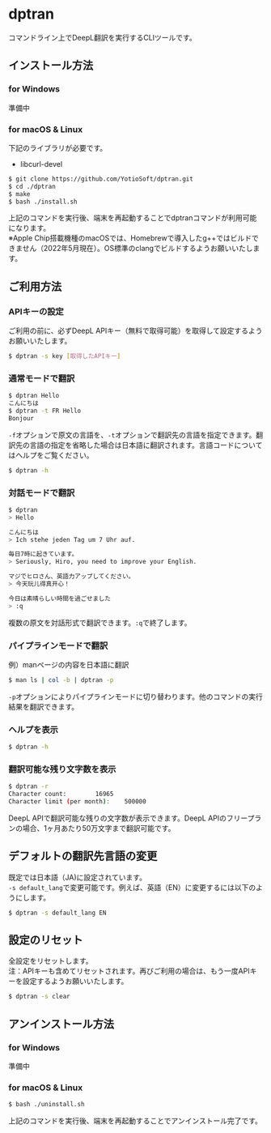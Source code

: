 # dptran

コマンドライン上でDeepL翻訳を実行するCLIツールです。

## インストール方法

### for Windows

準備中

### for macOS & Linux

下記のライブラリが必要です。  

- libcurl-devel

```bash
$ git clone https://github.com/YotioSoft/dptran.git
$ cd ./dptran
$ make
$ bash ./install.sh
```

上記のコマンドを実行後、端末を再起動することでdptranコマンドが利用可能になります。  
※Apple Chip搭載機種のmacOSでは、Homebrewで導入したg++ではビルドできません（2022年5月現在）。OS標準のclangでビルドするようお願いいたします。

## ご利用方法

### APIキーの設定

ご利用の前に、必ずDeepL APIキー（無料で取得可能）を取得して設定するようお願いいたします。

```bash
$ dptran -s key [取得したAPIキー]
```

### 通常モードで翻訳

```bash
$ dptran Hello
こんにちは
$ dptran -t FR Hello
Bonjour
```

``-f``オプションで原文の言語を、``-t``オプションで翻訳先の言語を指定できます。翻訳先の言語の指定を省略した場合は日本語に翻訳されます。言語コードについてはヘルプをご覧ください。  

```bash
$ dptran -h
```

### 対話モードで翻訳

```bash
$ dptran
> Hello

こんにちは
> Ich stehe jeden Tag um 7 Uhr auf.

毎日7時に起きています。
> Seriously, Hiro, you need to improve your English.

マジでヒロさん、英語力アップしてください。
> 今天玩儿得真开心！

今日は素晴らしい時間を過ごせました
> :q
```

複数の原文を対話形式で翻訳できます。``:q``で終了します。

### パイプラインモードで翻訳

例）manページの内容を日本語に翻訳  

```bash
$ man ls | col -b | dptran -p
```

``-p``オプションによりパイプラインモードに切り替わります。他のコマンドの実行結果を翻訳できます。

### ヘルプを表示

```bash
$ dptran -h
```

### 翻訳可能な残り文字数を表示

```bash
$ dptran -r
Character count:		16965
Character limit (per month):	500000
```

DeepL APIで翻訳可能な残りの文字数が表示できます。DeepL APIのフリープランの場合、1ヶ月あたり50万文字まで翻訳可能です。

## デフォルトの翻訳先言語の変更

既定では日本語（JA)に設定されています。  
``-s default_lang``で変更可能です。例えば、英語（EN）に変更するには以下のようにします。

```bash
$ dptran -s default_lang EN
```

## 設定のリセット

全設定をリセットします。  
注：APIキーも含めてリセットされます。再びご利用の場合は、もう一度APIキーを設定するようお願いいたします。  

```bash
$ dptran -s clear
```



## アンインストール方法

### for Windows

準備中

### for macOS & Linux

```bash
$ bash ./uninstall.sh
```

上記のコマンドを実行後、端末を再起動することでアンインストール完了です。
